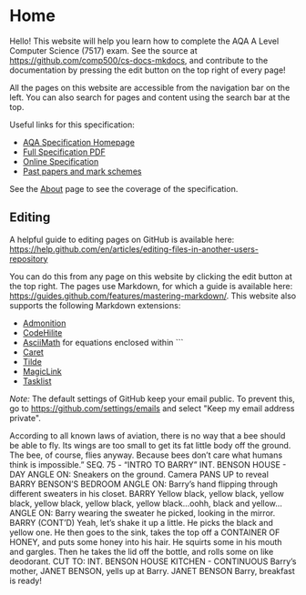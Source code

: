 # Home
Hello! This website will help you learn how to complete the AQA A Level Computer Science (7517) exam. See the source at https://github.com/comp500/cs-docs-mkdocs, and contribute to the documentation by pressing the edit button on the top right of every page!

All the pages on this website are accessible from the navigation bar on the left. You can also search for pages and content using the search bar at the top.

Useful links for this specification:

- [AQA Specification Homepage](https://www.aqa.org.uk/subjects/computer-science-and-it/as-and-a-level/computer-science-7516-7517)
- [Full Specification PDF](https://filestore.aqa.org.uk/resources/computing/specifications/AQA-7516-7517-SP-2015.PDF)
- [Online Specification](https://www.aqa.org.uk/subjects/computer-science-and-it/as-and-a-level/computer-science-7516-7517/subject-content-a-level)
- [Past papers and mark schemes](https://www.aqa.org.uk/subjects/computer-science-and-it/as-and-a-level/computer-science-7516-7517/assessment-resources)

See the [About](about) page to see the coverage of the specification.

## Editing
A helpful guide to editing pages on GitHub is available here: https://help.github.com/en/articles/editing-files-in-another-users-repository

You can do this from any page on this website by clicking the edit button at the top right. The pages use Markdown, for which a guide is available here: https://guides.github.com/features/mastering-markdown/. This website also supports the following Markdown extensions:

- [Admonition](https://squidfunk.github.io/mkdocs-material/extensions/admonition/)
- [CodeHilite](https://squidfunk.github.io/mkdocs-material/extensions/codehilite/)
- [AsciiMath](http://asciimath.org/) for equations enclosed within `\``
- [Caret](https://squidfunk.github.io/mkdocs-material/extensions/pymdown/#caret)
- [Tilde](https://squidfunk.github.io/mkdocs-material/extensions/pymdown/#tilde)
- [MagicLink](https://squidfunk.github.io/mkdocs-material/extensions/pymdown/#magiclink)
- [Tasklist](https://squidfunk.github.io/mkdocs-material/extensions/pymdown/#tasklist)

*Note:* The default settings of GitHub keep your email public. To prevent this, go to https://github.com/settings/emails and select "Keep my email address private".

According to all known laws of aviation, there is no way that a bee should be able to fly. Its wings are too small to get its fat little body off the ground. The bee, of course, flies anyway. Because bees don’t care what humans think is impossible.” SEQ. 75 - “INTRO TO BARRY” INT. BENSON HOUSE - DAY ANGLE ON: Sneakers on the ground. Camera PANS UP to reveal BARRY BENSON’S BEDROOM ANGLE ON: Barry’s hand flipping through different sweaters in his closet. BARRY Yellow black, yellow black, yellow black, yellow black, yellow black, yellow black...oohh, black and yellow... ANGLE ON: Barry wearing the sweater he picked, looking in the mirror. BARRY (CONT’D) Yeah, let’s shake it up a little. He picks the black and yellow one. He then goes to the sink, takes the top off a CONTAINER OF HONEY, and puts some honey into his hair. He squirts some in his mouth and gargles. Then he takes the lid off the bottle, and rolls some on like deodorant. CUT TO: INT. BENSON HOUSE KITCHEN - CONTINUOUS Barry’s mother, JANET BENSON, yells up at Barry. JANET BENSON Barry, breakfast is ready!
